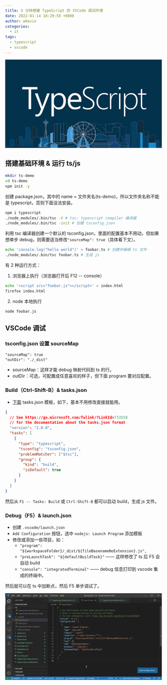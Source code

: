 ```yaml
---
title: 5 分钟搭建 TypeScript 的 VSCode 调试环境
date: 2022-01-14 18:29:59 +0800
author: wKevin
categories:
  - it
tags:
  - typescript
  - vscode
---
```


![](/images/posts/2022-01-14-debug.ts.in.vscode/0fcca426bcc7467a5dcf922fad827a66.jpeg)

## 搭建基础环境 & 运行 ts/js

```sh
mkdir ts-demo
cd ts-demo
npm init -y
```

创建 package.json，其中的 name = 文件夹名(ts-demo)，所以文件夹名称不能是 typescript，否则下面没法安装。

```sh
npm i typescript
./node_modules/.bin/tsc -V # tsc: typescript compiler 编译器
./node_modules/.bin/tsc -init # 创建 tsconfig.json
```

利用 tsc 编译器创建一个默认的 tsconfig.json，里面的配置基本不用动，但如果想单步 debug，则需要适当修改`"sourceMap": true`（具体看下文）。

```sh
echo 'console.log("hello world")' > foobar.ts # 创建并编辑 ts 文件
./node_modules/.bin/tsc foobar.ts # 生成 js
```

有 2 种运行方式：

1. 浏览器上执行（浏览器打开后 F12 -- console）

```sh
echo '<script src="foobar.js"></script>' > index.html
firefox index.html
```

2. node 本地执行

```sh
node foobar.js
```

## VSCode 调试

### tsconfig.json 设置 sourceMap

```
"sourceMap": true
"outDir": "./_dist"
```

- sourceMap：这样才能 debug 映射代码到 ts 的行。
- outDir：可选，可配置成任意喜欢的样子，但下面 program 要对应配置。

### Build（Ctrl-Shift-B）& tasks.json

- [下载](https://go.microsoft.com/fwlink/?LinkId=733558) tasks.json 模板，如下，基本不用修改直接就能用。

```json
{
  // See https://go.microsoft.com/fwlink/?LinkId=733558
  // for the documentation about the tasks.json format
  "version": "2.0.0",
  "tasks": [
    {
      "type": "typescript",
      "tsconfig": "tsconfig.json",
      "problemMatcher": ["$tsc"],
      "group": {
        "kind": "build",
        "isDefault": true
      }
    }
  ]
}
```

然后从 `F1 -- Tasks: Build` 或 `Ctrl-Shift-B` 都可以启动 build，生成 js 文件。

### Debug（F5）& launch.json

- 创建 `.vscode/launch.json`
- `Add Configuration` 按钮，选中 `nodejs: Launch Program` 添加模板
- 修改或添加一些项目，如：
  - `"program": "${workspaceFolder}/_dist/${fileBasenameNoExtension}.js",`
  - `"preLaunchTask": "${defaultBuildTask}"` —— 这样修改了 ts 后 F5 会自动 build
  - `"console": "integratedTerminal"` —— debug 信息打印到 vscode 集成的终端中。

然后就可以在 ts 中加断点，然后 F5 单步调试了。

![](/images/posts/2022-01-14-debug.ts.in.vscode/launch.json.png)
